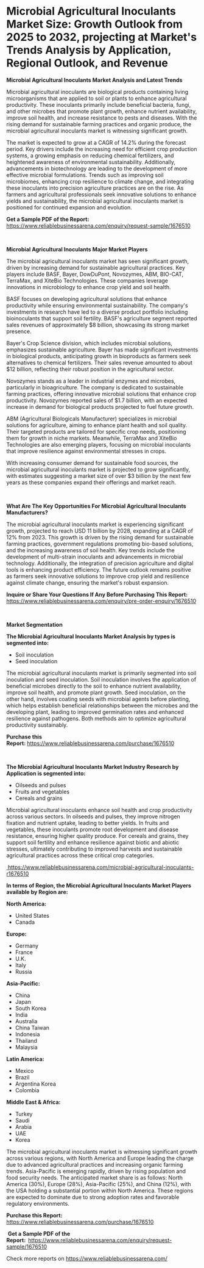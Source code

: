 <p><h1>Microbial Agricultural Inoculants Market Size: Growth Outlook from 2025 to 2032, projecting at Market's Trends Analysis by Application, Regional Outlook, and Revenue</h1></p><p><strong>Microbial Agricultural Inoculants Market Analysis and Latest Trends</strong></p>
<p><p>Microbial agricultural inoculants are biological products containing living microorganisms that are applied to soil or plants to enhance agricultural productivity. These inoculants primarily include beneficial bacteria, fungi, and other microbes that promote plant growth, enhance nutrient availability, improve soil health, and increase resistance to pests and diseases. With the rising demand for sustainable farming practices and organic produce, the microbial agricultural inoculants market is witnessing significant growth.</p><p>The market is expected to grow at a CAGR of 14.2% during the forecast period. Key drivers include the increasing need for efficient crop production systems, a growing emphasis on reducing chemical fertilizers, and heightened awareness of environmental sustainability. Additionally, advancements in biotechnology are leading to the development of more effective microbial formulations. Trends such as improving soil microbiomes, enhancing crop resilience to climate change, and integrating these inoculants into precision agriculture practices are on the rise. As farmers and agricultural professionals seek innovative solutions to enhance yields and sustainability, the microbial agricultural inoculants market is positioned for continued expansion and evolution.</p></p>
<p><strong>Get a Sample PDF of the Report:&nbsp;</strong> <a href="https://www.reliablebusinessarena.com/enquiry/request-sample/1676510?utm_campaign=2187&utm_medium=2&utm_source=Github&utm_content=ia&utm_term=24032025&utm_id=microbial-agricultural-inoculants">https://www.reliablebusinessarena.com/enquiry/request-sample/1676510</a></p>
<p>&nbsp;</p>
<p><strong>Microbial Agricultural Inoculants Major Market Players</strong></p>
<p><p>The microbial agricultural inoculants market has seen significant growth, driven by increasing demand for sustainable agricultural practices. Key players include BASF, Bayer, DowDuPont, Novozymes, ABM, BIO-CAT, TerraMax, and XiteBio Technologies. These companies leverage innovations in microbiology to enhance crop yield and soil health.</p><p>BASF focuses on developing agricultural solutions that enhance productivity while ensuring environmental sustainability. The company's investments in research have led to a diverse product portfolio including bioinoculants that support soil fertility. BASF's agriculture segment reported sales revenues of approximately $8 billion, showcasing its strong market presence.</p><p>Bayer's Crop Science division, which includes microbial solutions, emphasizes sustainable agriculture. Bayer has made significant investments in biological products, anticipating growth in bioproducts as farmers seek alternatives to chemical fertilizers. Their sales revenue amounted to about $12 billion, reflecting their robust position in the agricultural sector.</p><p>Novozymes stands as a leader in industrial enzymes and microbes, particularly in bioagriculture. The company is dedicated to sustainable farming practices, offering innovative microbial solutions that enhance crop productivity. Novozymes reported sales of $1.7 billion, with an expected increase in demand for biological products projected to fuel future growth.</p><p>ABM (Agricultural Biologicals Manufacturer) specializes in microbial solutions for agriculture, aiming to enhance plant health and soil quality. Their targeted products are tailored for specific crop needs, positioning them for growth in niche markets. Meanwhile, TerraMax and XiteBio Technologies are also emerging players, focusing on microbial inoculants that improve resilience against environmental stresses in crops.</p><p>With increasing consumer demand for sustainable food sources, the microbial agricultural inoculants market is projected to grow significantly, with estimates suggesting a market size of over $3 billion by the next few years as these companies expand their offerings and market reach.</p></p>
<p>&nbsp;</p>
<p><strong>What Are The Key Opportunities For Microbial Agricultural Inoculants Manufacturers?</strong></p>
<p><p>The microbial agricultural inoculants market is experiencing significant growth, projected to reach USD 11 billion by 2028, expanding at a CAGR of 12% from 2023. This growth is driven by the rising demand for sustainable farming practices, government regulations promoting bio-based solutions, and the increasing awareness of soil health. Key trends include the development of multi-strain inoculants and advancements in microbial technology. Additionally, the integration of precision agriculture and digital tools is enhancing product efficiency. The future outlook remains positive as farmers seek innovative solutions to improve crop yield and resilience against climate change, ensuring the market's robust expansion.</p></p>
<p><strong>Inquire or Share Your Questions If Any Before Purchasing This Report:</strong> <a href="https://www.reliablebusinessarena.com/enquiry/pre-order-enquiry/1676510?utm_campaign=2187&utm_medium=2&utm_source=Github&utm_content=ia&utm_term=24032025&utm_id=microbial-agricultural-inoculants">https://www.reliablebusinessarena.com/enquiry/pre-order-enquiry/1676510</a></p>
<p>&nbsp;</p>
<p><strong>Market Segmentation</strong></p>
<p><strong>The Microbial Agricultural Inoculants Market Analysis by types is segmented into:</strong></p>
<p><ul><li>Soil inoculation</li><li>Seed inoculation</li></ul></p>
<p><p>The microbial agricultural inoculants market is primarily segmented into soil inoculation and seed inoculation. Soil inoculation involves the application of beneficial microbes directly to the soil to enhance nutrient availability, improve soil health, and promote plant growth. Seed inoculation, on the other hand, involves coating seeds with microbial agents before planting, which helps establish beneficial relationships between the microbes and the developing plant, leading to improved germination rates and enhanced resilience against pathogens. Both methods aim to optimize agricultural productivity sustainably.</p></p>
<p><strong>Purchase this Report:&nbsp;</strong><a href="https://www.reliablebusinessarena.com/purchase/1676510?utm_campaign=2187&utm_medium=2&utm_source=Github&utm_content=ia&utm_term=24032025&utm_id=microbial-agricultural-inoculants">https://www.reliablebusinessarena.com/purchase/1676510</a></p>
<p>&nbsp;</p>
<p><strong>The Microbial Agricultural Inoculants Market Industry Research by Application is segmented into:</strong></p>
<p><ul><li>Oilseeds and pulses</li><li>Fruits and vegetables</li><li>Cereals and grains</li></ul></p>
<p><p>Microbial agricultural inoculants enhance soil health and crop productivity across various sectors. In oilseeds and pulses, they improve nitrogen fixation and nutrient uptake, leading to better yields. In fruits and vegetables, these inoculants promote root development and disease resistance, ensuring higher quality produce. For cereals and grains, they support soil fertility and enhance resilience against biotic and abiotic stresses, ultimately contributing to improved harvests and sustainable agricultural practices across these critical crop categories.</p></p>
<p><a href="https://www.reliablebusinessarena.com/microbial-agricultural-inoculants-r1676510?utm_campaign=2187&utm_medium=2&utm_source=Github&utm_content=ia&utm_term=24032025&utm_id=microbial-agricultural-inoculants">&nbsp;https://www.reliablebusinessarena.com/microbial-agricultural-inoculants-r1676510</a></p>
<p><strong>In terms of Region, the Microbial Agricultural Inoculants Market Players available by Region are:</strong></p>
<p>
    <p> <strong> North America: </strong>
        <ul>
            <li>United States</li>
            <li>Canada</li>
        </ul>
        </p> 
    <p> <strong> Europe: </strong>
        <ul>
            <li>Germany</li>
            <li>France</li>
            <li>U.K.</li>
            <li>Italy</li>
            <li>Russia</li>
        </ul>
        </p> 
    <p> <strong> Asia-Pacific: </strong>
        <ul>
            <li>China</li>
            <li>Japan</li>
            <li>South Korea</li>
            <li>India</li>
            <li>Australia</li>
            <li>China Taiwan</li>
            <li>Indonesia</li>
            <li>Thailand</li>
            <li>Malaysia</li>
        </ul>
        </p> 
    <p> <strong> Latin America: </strong>
        <ul>
            <li>Mexico</li>
            <li>Brazil</li>
            <li>Argentina Korea</li>
            <li>Colombia</li>
        </ul>
        </p> 
    <p> <strong> Middle East & Africa: </strong>
        <ul>
            <li>Turkey</li>
            <li>Saudi</li>
            <li>Arabia</li>
            <li>UAE</li>
            <li>Korea</li>
        </ul>
    </p>
    </p>
<p><p>The microbial agricultural inoculants market is witnessing significant growth across various regions, with North America and Europe leading the charge due to advanced agricultural practices and increasing organic farming trends. Asia-Pacific is emerging rapidly, driven by rising population and food security needs. The anticipated market share is as follows: North America (30%), Europe (28%), Asia-Pacific (25%), and China (12%), with the USA holding a substantial portion within North America. These regions are expected to dominate due to strong adoption rates and favorable regulatory environments.</p></p>
<p><strong>Purchase this Report: </strong><a href="https://www.reliablebusinessarena.com/purchase/1676510?utm_campaign=2187&utm_medium=2&utm_source=Github&utm_content=ia&utm_term=24032025&utm_id=microbial-agricultural-inoculants">https://www.reliablebusinessarena.com/purchase/1676510</a></p>
<p>&nbsp;<strong>Get a Sample PDF of the Report:&nbsp;&nbsp;</strong><a href="https://www.reliablebusinessarena.com/enquiry/request-sample/1676510?utm_campaign=2187&utm_medium=2&utm_source=Github&utm_content=ia&utm_term=24032025&utm_id=microbial-agricultural-inoculants">https://www.reliablebusinessarena.com/enquiry/request-sample/1676510</a></p>
<p><strong></strong></p>
<p>Check more reports on <a href="https://www.reliablebusinessarena.com/?utm_campaign=2187&utm_medium=2&utm_source=Github&utm_content=ia&utm_term=24032025&utm_id=microbial-agricultural-inoculants">https://www.reliablebusinessarena.com/</a></p>